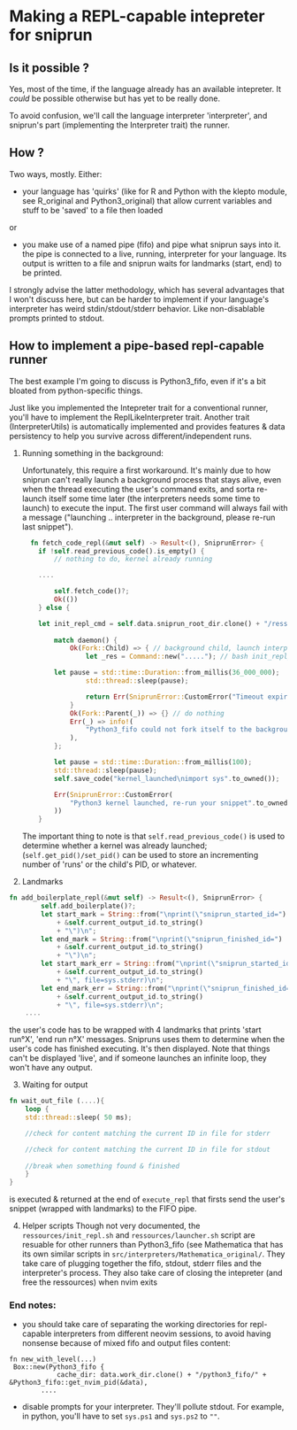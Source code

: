 # Making a REPL-capable intepreter for sniprun

## Is it possible ?

Yes, most of the time, if the language already has an available intepreter. It _could_ be possible otherwise but has yet to be really done.

To avoid confusion, we'll call the language interpreter 'interpreter', and sniprun's part (implementing the Interpreter trait) the runner.

## How ?
 Two ways, mostly. Either:
 - your language has 'quirks' (like for R and Python with the klepto module, see R\_original and Python3\_original) that allow current variables and stuff to be 'saved' to a file then loaded

 or

 - you make use of a named pipe (fifo) and pipe what sniprun says into it. the pipe is connected to a live, running, interpreter for your language. Its output is written to a file and sniprun waits for landmarks (start, end) to be printed. 


 I strongly advise the latter methodology, which has several advantages that I won't discuss here, but can be harder to implement if your language's interpreter has weird stdin/stdout/stderr behavior. Like non-disablable prompts printed to stdout.


## How to implement a pipe-based repl-capable runner

The best example I'm going to discuss is Python3\_fifo, even if it's a bit bloated from python-specific things.

Just like you implemented the Intepreter trait for a conventional runner, you'll have to implement the ReplLikeInterpreter trait. Another trait (InterpreterUtils) is automatically implemented and provides features & data persistency to help you survive across different/independent runs. 

1. Running something in the background:
    
    Unfortunately, this require a first workaround. It's mainly due to how sniprun can't really launch a background process that stays alive, even when the thread executing the user's command exits, and sorta re-launch itself some time later (the interpreters needs some time to launch) to execute the input. The first user command will always fail with a message ("launching .. interpreter in the background, please re-run last snippet").
    ```rust
      fn fetch_code_repl(&mut self) -> Result<(), SniprunError> {
        if !self.read_previous_code().is_empty() {
            // nothing to do, kernel already running

	    ....

            self.fetch_code()?;
            Ok(())
        } else {

	    let init_repl_cmd = self.data.sniprun_root_dir.clone() + "/ressources/init_repl.sh";
          
            match daemon() {
                Ok(Fork::Child) => { // background child, launch interpreter
                    let _res = Command::new("....."); // bash init_repl_cmd args

		    let pause = std::time::Duration::from_millis(36_000_000);
                    std::thread::sleep(pause);

                    return Err(SniprunError::CustomError("Timeout expired for python3 REPL".to_owned()));
                }
                Ok(Fork::Parent(_)) => {} // do nothing
                Err(_) => info!(
                    "Python3_fifo could not fork itself to the background to launch the kernel"
                ),
            };

            let pause = std::time::Duration::from_millis(100);
            std::thread::sleep(pause);
            self.save_code("kernel_launched\nimport sys".to_owned());

            Err(SniprunError::CustomError(
                "Python3 kernel launched, re-run your snippet".to_owned(),
            ))
        }
    ```
    The important thing to note is that `self.read_previous_code()` is used to determine whether a kernel was already launched; (`self.get_pid()/set_pid()` can be used to store an incrementing number of 'runs' or the child's PID, or whatever.

2. Landmarks

```rust
fn add_boilerplate_repl(&mut self) -> Result<(), SniprunError> {
        self.add_boilerplate()?;
        let start_mark = String::from("\nprint(\"sniprun_started_id=")
            + &self.current_output_id.to_string()
            + "\")\n";
        let end_mark = String::from("\nprint(\"sniprun_finished_id=")
            + &self.current_output_id.to_string()
            + "\")\n";
        let start_mark_err = String::from("\nprint(\"sniprun_started_id=")
            + &self.current_output_id.to_string()
            + "\", file=sys.stderr)\n";
        let end_mark_err = String::from("\nprint(\"sniprun_finished_id=")
            + &self.current_output_id.to_string()
            + "\", file=sys.stderr)\n";
	....
```

the user's code has to be wrapped with 4 landmarks that prints 'start run°X', 'end run n°X' messages. Snipruns uses them to determine when the user's code has finished executing. It's then displayed. Note that things can't be displayed 'live', and if someone launches an infinite loop, they won't have any output.


3. Waiting for output
``` rust
fn wait_out_file (....){
    loop {
	std::thread::sleep( 50 ms);

	//check for content matching the current ID in file for stderr

	//check for content matching the current ID in file for stdout
	
	//break when something found & finished
    }
}
```
is executed & returned at the end of `execute_repl` that firsts send the user's snippet (wrapped with landmarks) to the FIFO pipe.

4. Helper scripts
Though not very documented, the `ressources/init_repl.sh` and `ressources/launcher.sh` script are resuable for other runners than Python3\_fifo (see Mathematica that has its own similar scripts in `src/interpreters/Mathematica_original/`. They take care of plugging together the fifo, stdout, stderr files and the interpreter's process. They also take care of closing the intepreter (and free the ressources) when nvim exits


### End notes:
- you should take care of separating the working directories for repl-capable interpreters from different neovim sessions, to avoid having nonsense because of mixed fifo and output files content:

```
fn new_with_level(...)
 Box::new(Python3_fifo {
            cache_dir: data.work_dir.clone() + "/python3_fifo/" + &Python3_fifo::get_nvim_pid(&data),
	    ....
```

- disable prompts for your interpreter. They'll pollute stdout. For example, in python, you'll have to set `sys.ps1` and `sys.ps2` to `""`.

